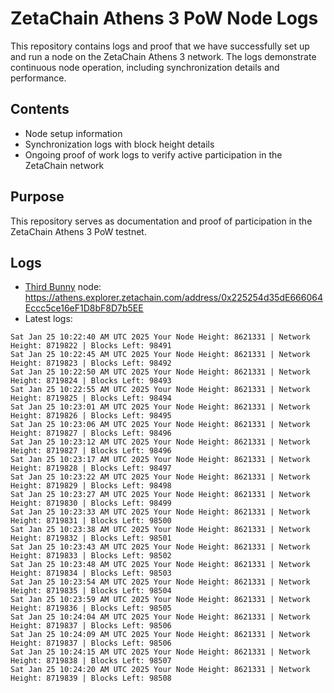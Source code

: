 # ZetaChain Athens 3 PoW Node Logs
This repository contains logs and proof that we have successfully set up and run a node on the ZetaChain Athens 3 network. The logs demonstrate continuous node operation, including synchronization details and performance.

## Contents
- Node setup information
- Synchronization logs with block height details
- Ongoing proof of work logs to verify active participation in the ZetaChain network

## Purpose
This repository serves as documentation and proof of participation in the ZetaChain Athens 3 PoW testnet.

## Logs

- [Third Bunny](https://thirdbunny.xyz/) node: https://athens.explorer.zetachain.com/address/0x225254d35dE666064Eccc5ce16eF1D8bF8D7b5EE
- Latest logs:
```
Sat Jan 25 10:22:40 AM UTC 2025 Your Node Height: 8621331 | Network Height: 8719822 | Blocks Left: 98491
Sat Jan 25 10:22:45 AM UTC 2025 Your Node Height: 8621331 | Network Height: 8719823 | Blocks Left: 98492
Sat Jan 25 10:22:50 AM UTC 2025 Your Node Height: 8621331 | Network Height: 8719824 | Blocks Left: 98493
Sat Jan 25 10:22:55 AM UTC 2025 Your Node Height: 8621331 | Network Height: 8719825 | Blocks Left: 98494
Sat Jan 25 10:23:01 AM UTC 2025 Your Node Height: 8621331 | Network Height: 8719826 | Blocks Left: 98495
Sat Jan 25 10:23:06 AM UTC 2025 Your Node Height: 8621331 | Network Height: 8719827 | Blocks Left: 98496
Sat Jan 25 10:23:12 AM UTC 2025 Your Node Height: 8621331 | Network Height: 8719827 | Blocks Left: 98496
Sat Jan 25 10:23:17 AM UTC 2025 Your Node Height: 8621331 | Network Height: 8719828 | Blocks Left: 98497
Sat Jan 25 10:23:22 AM UTC 2025 Your Node Height: 8621331 | Network Height: 8719829 | Blocks Left: 98498
Sat Jan 25 10:23:27 AM UTC 2025 Your Node Height: 8621331 | Network Height: 8719830 | Blocks Left: 98499
Sat Jan 25 10:23:33 AM UTC 2025 Your Node Height: 8621331 | Network Height: 8719831 | Blocks Left: 98500
Sat Jan 25 10:23:38 AM UTC 2025 Your Node Height: 8621331 | Network Height: 8719832 | Blocks Left: 98501
Sat Jan 25 10:23:43 AM UTC 2025 Your Node Height: 8621331 | Network Height: 8719833 | Blocks Left: 98502
Sat Jan 25 10:23:48 AM UTC 2025 Your Node Height: 8621331 | Network Height: 8719834 | Blocks Left: 98503
Sat Jan 25 10:23:54 AM UTC 2025 Your Node Height: 8621331 | Network Height: 8719835 | Blocks Left: 98504
Sat Jan 25 10:23:59 AM UTC 2025 Your Node Height: 8621331 | Network Height: 8719836 | Blocks Left: 98505
Sat Jan 25 10:24:04 AM UTC 2025 Your Node Height: 8621331 | Network Height: 8719837 | Blocks Left: 98506
Sat Jan 25 10:24:09 AM UTC 2025 Your Node Height: 8621331 | Network Height: 8719837 | Blocks Left: 98506
Sat Jan 25 10:24:15 AM UTC 2025 Your Node Height: 8621331 | Network Height: 8719838 | Blocks Left: 98507
Sat Jan 25 10:24:20 AM UTC 2025 Your Node Height: 8621331 | Network Height: 8719839 | Blocks Left: 98508
```
